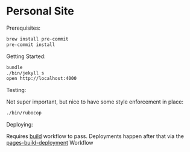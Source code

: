 # Personal Site

Prerequisites:

```sh
brew install pre-commit
pre-commit install
```

Getting Started:

```sh
bundle
./bin/jekyll s
open http://localhost:4000
```

Testing:

Not super important, but nice to have some style enforcement in place:

```sh
./bin/rubocop
```

Deploying:

Requires [build](https://github.com/invalidusrname/invalidusrname.github.com/actions/workflows/build.yml) workflow to pass. Deployments happen after that via the [pages-build-deployment](https://github.com/invalidusrname/invalidusrname.github.com/actions/workflows/pages/pages-build-deployment) Workflow
